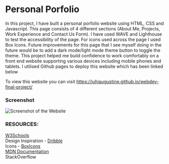 # Personal Porfolio

In this project, I have built a personal porfolio website using HTML, CSS and Javascript. This page consists of 4 different sections (About Me, Projects, Work Experience and Contact Us Form). I have used WAVE and Lighthouse to test the accessibility of the page. For icons used across the page I used Box Icons. Future improvements for this page that I see myself doing in the future would be to add a dark mode/light mode theme button to toggle the theme. This project helped me build confidence to work comfortably on a front end website supporting various devices including mobile phones and tablets. I utilised Github pages to deploy this website which has been linked below

To view this website you can visit https://juhiaugustine.github.io/webdev-final-project/

### Screenshot

![Screenshot of the Website](./images/website.jpeg)

### RESOURCES:

[W3Schools](https://www.w3schools.com/)\
Design Inspiration - [Dribble](https://dribbble.com)\
Icons - [BoxIcons](https://boxicons.com/)\
[MDN Documentation](https://developer.mozilla.org/en-US/)\
StackOverflow
